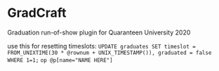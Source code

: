 # GradCraft
Graduation run-of-show plugin for Quaranteen University 2020

use this for resetting timeslots:
`UPDATE graduates SET timeslot = FROM_UNIXTIME(30 * @rownum + UNIX_TIMESTAMP()), graduated = false WHERE 1=1;`
`op @p[name="NAME HERE"]`
